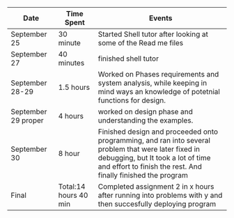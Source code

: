 
| Date         | Time Spent            | Events
|--------------|-----------------------|--------------------
| September 25 | 30 minute             | Started Shell tutor after looking at some of the Read me files
| September 27 | 40 minutes            | finished shell tutor
| September 28-29| 1.5 hours             | Worked on Phases requirements and system analysis, while keeping in mind ways an knowledge of potetnial functions for design.
| September 29 proper| 4 hours               | worked on design phase and understanding the examples. 
| September 30  | 8 hour                | Finished design and proceeded onto programming, and ran into several problem that were later fixed in debugging, but It took a lot of time and effort to finish the rest. And finally finished the program
|Final         | Total:14 hours 40 min | Completed assignment 2 in x hours after running into problems with y and then succesfully deploying program
